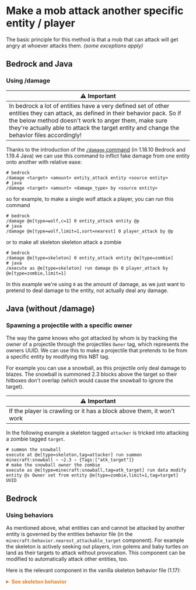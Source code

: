 # Make a mob attack another specific entity / player

The basic principle for this method is that a mob that can attack will get angry at whoever attacks them. _(some exceptions apply)_

## Bedrock and Java

### Using /damage

| ⚠️ Important |
|--------------|
|In bedrock a lot of entities have a very defined set of other entities they can attack, as defined in their behavior pack. So if the below method doesn't work to anger them, make sure they're actually able to attack the target entity and change the behavior files accordingly!|

Thanks to the introduction of the [`/damage` command](https://minecraft.wiki/wiki/Commands/damage) (in 1.18.10 Bedrock and 1.19.4 Java) we can use this command to inflict fake damage from one entity onto another with relative ease:

```mcfunction
# bedrock
/damage <target> <amount> entity_attack entity <source entity>
# java
/damage <target> <amount> <damage_type> by <source entity>
```

so for example, to make a single wolf attack a player, you can run this command

```mcfunction
# bedrock
/damage @e[type=wolf,c=1] 0 entity_attack entity @p
# java
/damage @e[type=wolf,limit=1,sort=nearest] 0 player_attack by @p
```
or to make all skeleton skeleton attack a zombie

```mcfunction
# bedrock
/damage @e[type=skeleton] 0 entity_attack entity @e[type=zombie]
# java
/execute as @e[type=skeleton] run damage @s 0 player_attack by @e[type=zombie,limit=1]
```

In this example we're using `0` as the amount of damage, as we just want to pretend to deal damage to the entity, not actually deal any damage.

## Java (without /damage)

### Spawning a projectile with a specific owner

The way the game knows who got attacked by whom is by tracking the owner of a projectile through the projectiles `Owner` tag, which represents the owners UUID. We can use this to make a projectile that pretends to be from a specific entity by modifying this NBT tag.

For example you can use a snowball, as this projectile only deal damage to blazes. The snowball is summoned 2.3 blocks above the target so their hitboxes don't overlap (which would cause the snowball to ignore the target). 

| ⚠️ Important |
|--------------|
|If the player is crawling or it has a block above them, it won't work|

In the following example a skeleton tagged `attacker` is tricked into attacking a zombie tagged `target`.

```mcfunction
# summon the snowball
execute at @e[type=skeleton,tag=attacker] run summon minecraft:snowball ~ ~2.3 ~ {Tags:["atk_target"]}
# make the snowball owner the zombie
execute as @e[type=minecraft:snowball,tag=atk_target] run data modify entity @s Owner set from entity @e[type=zombie,limit=1,tag=target] UUID
```
## Bedrock

### Using behaviors

As mentioned above, what entities can and cannot be attacked by another entity is governed by the entities behavior file (in the `minecraft:behavior.nearest_attackable_target` component). For example the skeleton is actively seeking out players, iron golems and baby turtles on land as their targets to attack without provocation. This component can be modified to automatically attack other entities, too.

Here is the relevant component in the vanilla skeleton behavior file (1.17):

<details markdown="1">
  <summary style="color: #e67e22; font-weight: bold;">See skeleton behavior</summary>

```json
  "minecraft:behavior.nearest_attackable_target": {
    "priority": 2,
    "must_see": true,
    "reselect_targets": true,
    "entity_types": [
      {
        "filters": {
          "test": "is_family",
          "subject": "other",
          "value": "player"
        },
        "max_dist": 16
      },
      {
        "filters": {
          "test": "is_family",
          "subject": "other",
          "value": "irongolem"
        },
        "max_dist": 16
      },
      {
        "filters": {
          "all_of": [
            {
              "test": "is_family",
              "subject": "other",
              "value": "baby_turtle"
            },
            {
              "test": "in_water",
              "subject": "other",
              "operator": "!=",
              "value": true
            }
          ]
        },
        "max_dist": 16
      }
    ]
  },
```
</details>